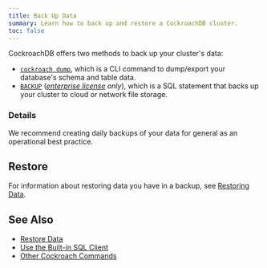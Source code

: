 ```yaml
---
title: Back Up Data
summary: Learn how to back up and restore a CockroachDB cluster.
toc: false
---
```


CockroachDB offers two methods to back up your cluster's data:

- [`cockroach dump`](sql-dump.html), which is a CLI command to dump/export your database's schema and table data.
- [`BACKUP`](backup.html) (*[enterprise license](https://www.cockroachlabs.com/pricing/) only*), which is a SQL statement that backs up your cluster to cloud or network file storage.

### Details

We recommend creating daily backups of your data for general as an operational best practice.

## Restore

For information about restoring data you have in a backup, see [Restoring Data](restore-data.html).

## See Also

- [Restore Data](restore-data.html)
- [Use the Built-in SQL Client](use-the-built-in-sql-client.html)
- [Other Cockroach Commands](cockroach-commands.html)
